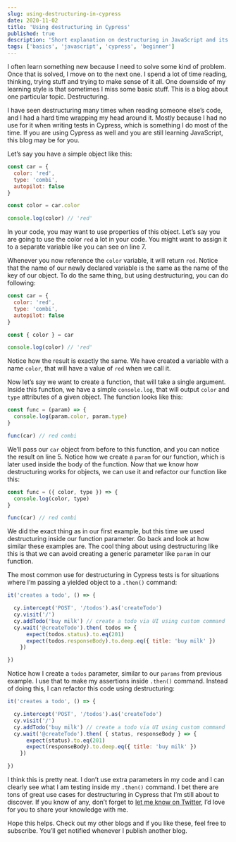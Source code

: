 ```yaml
---
slug: using-destructuring-in-cypress
date: 2020-11-02
title: 'Using destructuring in Cypress'
published: true
description: 'Short explanation on destructuring in JavaScript and its application in your Cypress tests.'
tags: ['basics', 'javascript', 'cypress', 'beginner']
---
```

I often learn something new because I need to solve some kind of problem. Once that is solved, I move on to the next one. I spend a lot of time reading, thinking, trying stuff and trying to make sense of it all. One downside of my learning style is that sometimes I miss some basic stuff. This is a blog about one particular topic. Destructuring.

I have seen destructuring many times when reading someone else’s code, and I had a hard time wrapping my head around it. Mostly because I had no use for it when writing tests in Cypress, which is something I do most of the time. If you are using Cypress as well and you are still learning JavaScript, this blog may be for you.

Let’s say you have a simple object like this:

```js {7}
const car = {
  color: 'red',
  type: 'combi',
  autopilot: false
}

const color = car.color

console.log(color) // 'red'

```
In your code, you may want to use properties of this object. Let’s say you are going to use the color `red` a lot in your code. You might want to assign it to a separate variable like you can see on line 7.

Whenever you now reference the `color` variable, it will return `red`. Notice that the name of our newly declared variable is the same as the name of the key of our object. To do the same thing, but using destructuring, you can do following:

```js {7}
const car = {
  color: 'red',
  type: 'combi',
  autopilot: false
}

const { color } = car

console.log(color) // 'red'
```
Notice how the result is exactly the same. We have created a variable with a name `color`, that will have a value of `red` when we call it.

Now let’s say we want to create a function, that will take a single argument. Inside this function, we have a simple `console.log`, that will output `color` and `type` attributes of a given object. The function looks like this:

```js {5}
const func = (param) => {
  console.log(param.color, param.type)
}

func(car) // red combi
```

We’ll pass our `car` object from before to this function, and you can notice the result on line 5. Notice how we create a `param` for our function, which is later used inside the body of the function. Now that we know how destructuring works for objects, we can use it and refactor our function like this:

```js
const func = ({ color, type }) => {
  console.log(color, type)
}

func(car) // red combi
```
We did the exact thing as in our first example, but this time we used destructuring inside our function parameter. Go back and look at how similar these examples are. The cool thing about using destructuring like this is that we can avoid creating a generic parameter like `param` in our function.

The most common use for destructuring in Cypress tests is for situations where I’m passing a yielded object to a `.then()` command:

```js {6-9}
it('creates a todo', () => {

  cy.intercept('POST', '/todos').as('createTodo')
  cy.visit('/')
  cy.addTodo('buy milk') // create a todo via UI using custom command
  cy.wait('@createTodo').then( todos => {
      expect(todos.status).to.eq(201)
      expect(todos.responseBody).to.deep.eq({ title: 'buy milk' })
    })

})
```
Notice how I create a `todos` parameter, similar to our `params` from previous example. I use that to make my assertions inside `.then()` command. Instead of doing this, I can refactor this code using destructuring:
```js {6-9}
it('creates a todo', () => {

  cy.intercept('POST', '/todos').as('createTodo')
  cy.visit('/')
  cy.addTodo('buy milk') // create a todo via UI using custom command
  cy.wait('@createTodo').then( { status, responseBody } => {
      expect(status).to.eq(201)
      expect(responseBody).to.deep.eq({ title: 'buy milk' })
    })

})
```
I think this is pretty neat. I don’t use extra parameters in my code and I can clearly see what I am testing inside my `.then()` command. I bet there are tons of great use cases for destructuring in Cypress that I’m still about to discover. If you know of any, don’t forget to [let me know on Twitter](https://twitter.com/filip_hric), I’d love for you to share your knowledge with me.

Hope this helps. Check out my other blogs and if you like these, feel free to subscribe. You’ll get notified whenever I publish another blog.